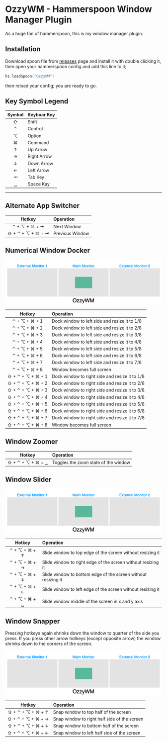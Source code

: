 # OzzyWM - Hammerspoon Window Manager Plugin

As a huge fan of hammerspoon, this is my window manager plugin.

## Installation

Download spoon file from [releases](https://github.com/ozguncagri/OzzyWM/releases) page and install it with double clicking it, then open your hammerspoon config and add this line to it;

```lua
hs.loadSpoon("OzzyWM")
```

then reload your config; you are ready to go.

## Key Symbol Legend

| Symbol | Keyboar Key  |
|:--:|:--|
| ⇧ | Shift |
| ⌃ | Control |
| ⌥ | Option |
| ⌘ | Command |
| ↑ | Up Arrow |
| → | Right Arrow |
| ↓ | Down Arrow |
| ← | Left Arrow |
| ⇥ | Tab Key |
| ␣ | Space Kay |

---

## Alternate App Switcher

| Hotkey | Operation  |
|:--:|:--|
| ⌃ + ⌥ + ⌘ + ⇥ | Next Window |
| ⇧ + ⌃ + ⌥ + ⌘ + ⇥ | Previous Window |

## Numerical Window Docker

![Numerical Window Docker Usage](resources/numericalDocker.gif)

| Hotkey | Operation  |
|:--:|:--|
| ⌃ + ⌥ + ⌘ + 1 | Dock window to left side and resize it to 1/8 |
| ⌃ + ⌥ + ⌘ + 2 | Dock window to left side and resize it to 2/8 |
| ⌃ + ⌥ + ⌘ + 3 | Dock window to left side and resize it to 3/8 |
| ⌃ + ⌥ + ⌘ + 4 | Dock window to left side and resize it to 4/8 |
| ⌃ + ⌥ + ⌘ + 5 | Dock window to left side and resize it to 5/8 |
| ⌃ + ⌥ + ⌘ + 6 | Dock window to left side and resize it to 6/8 |
| ⌃ + ⌥ + ⌘ + 7 | Dock window to left side and resize it to 7/8 |
| ⌃ + ⌥ + ⌘ + 8 | Window becomes full screen |
| ⇧ + ⌃ + ⌥ + ⌘ + 1 | Dock window to right side and resize it to 1/8 |
| ⇧ + ⌃ + ⌥ + ⌘ + 2 | Dock window to right side and resize it to 2/8 |
| ⇧ + ⌃ + ⌥ + ⌘ + 3 | Dock window to right side and resize it to 3/8 |
| ⇧ + ⌃ + ⌥ + ⌘ + 4 | Dock window to right side and resize it to 4/8 |
| ⇧ + ⌃ + ⌥ + ⌘ + 5 | Dock window to right side and resize it to 5/8 |
| ⇧ + ⌃ + ⌥ + ⌘ + 6 | Dock window to right side and resize it to 6/8 |
| ⇧ + ⌃ + ⌥ + ⌘ + 7 | Dock window to right side and resize it to 7/8 |
| ⇧ + ⌃ + ⌥ + ⌘ + 8 | Window becomes full screen |

## Window Zoomer

| Hotkey | Operation  |
|:--:|:--|
| ⇧ + ⌃ + ⌥ + ⌘ + ␣ | Toggles the zoom state of the window |

## Window Slider

![Window Slider Usage](resources/windowSlider.gif)

| Hotkey | Operation  |
|:--:|:--|
| ⌃ + ⌥ + ⌘ + ↑ | Slide window to top edge of the screen without resizing it |
| ⌃ + ⌥ + ⌘ + → | Slide window to right edge of the screen without resizing it |
| ⌃ + ⌥ + ⌘ + ↓ | Slide window to bottom edge of the screen without resizing it |
| ⌃ + ⌥ + ⌘ + ← | Slide window to left edge of the screen without resizing it |
| ⌃ + ⌥ + ⌘ + ␣ | Slide window middle of the screen in x and y axis |

## Window Snapper

Pressing hotkeys again shrinks down the window to quarter of the side you press. If you press other arrow hotkeys (except opposite arrow) the window shrinks down to the corners of the screen.

![Window Snapper Usage](resources/windowSnapper.gif)

| Hotkey | Operation  |
|:--:|:--|
| ⇧ + ⌃ + ⌥ + ⌘ + ↑ | Snap window to top half of the screen |
| ⇧ + ⌃ + ⌥ + ⌘ + → | Snap window to right half side of the screen |
| ⇧ + ⌃ + ⌥ + ⌘ + ↓ | Snap window to bottom half of the screen |
| ⇧ + ⌃ + ⌥ + ⌘ + ← | Snap window to left half side of the screen |
